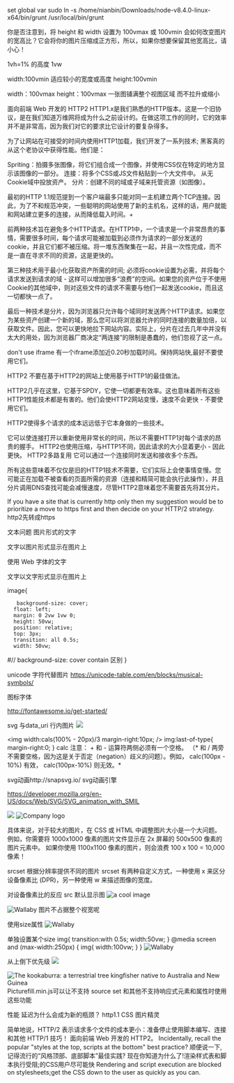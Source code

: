 
set global var
sudo ln -s /home/nianbin/Downloads/node-v8.4.0-linux-x64/bin/grunt /usr/local/bin/grunt

你是否注意到，将 height 和 width 设置为 100vmax 或 100vmin 会如何改变图片的宽高比？它会将你的图片压缩成正方形，所以，如果你想要保留其他宽高比，请小心！

1vh=1% 的高度
1vw

width:100vmin   适应较小的宽度或高度
height:100vmin


width：100vmax
height：100vmax  一张图铺满整个视图区域 而不拉升或缩小


面向前端 Web 开发的 HTTP2 
HTTP1.x是我们熟悉的HTTP版本。这是一个旧协议，是在我们知道万维网将成为什么之前设计的。在做这项工作的同时，它的效率并不是非常高，因为我们对它的要求比它设计的要复杂得多。

为了让网站在可接受的时间内使用HTTP1加载，我们开发了一系列技术; 黑客真的 从这个老协议中获得性能。他们是：

Spriting：拍摄多张图像，将它们组合成一个图像，并使用CSS仅在特定的地方显示该图像的一部分。
连接：将多个CSS或JS文件粘贴到一个大文件中。
从无Cookie域中投放资产。
分片：创建不同的域或子域来托管资源（如图像）。

最初的HTTP 1.1规范提到一个客户端最多只能对同一主机建立两个TCP连接。因此，为了不和规范冲突，一些聪明的网站使用了新的主机名，这样的话，用户就能和网站建立更多的连接，从而降低载入时间。+




前两种技术旨在避免多个HTTP请求。在HTTP1中，一个请求是一个非常昂贵的事情，需要很多时间，每个请求可能被加载到必须作为请求的一部分发送的cookie，并且它们都不被压缩。将一堆东西聚集在一起，并且一次性完成，而不是一直在寻求不同的资源，这是更快的。

第三种技术用于最小化获取资产所需的时间; 必须将cookie设置为必需，并将每个请求发送到请求的域 - 这样可以增加很多“浪费”的空间。如果您的资产位于不使用Cookie的其他域中，则对这些文件的请求不需要与他们一起发送cookie，而且这一切都快一点了。

最后一种技术是分片，因为浏览器只允许每个域同时发送两个HTTP请求。如果您为某些资产创建一个新的域，那么您可以将浏览器允许的同时连接的数量加倍，以获取文件。因此，您可以更快地拉下网站内容。实际上，分片在过去几年中并没有太大的用处，因为浏览器厂商决定“两连接”的限制是愚蠢的，他们忽视了这一点。

don't use iframe
有一个iframe添加近0.20秒加载时间。保持网站快,最好不要使用它们。


HTTP2
不要在基于HTTP2的网站上使用基于HTTP1的最佳做法。

HTTP2几乎在这里，它基于SPDY，它使一切都更有效率。这也意味着所有这些HTTP1性能技术都是有害的。他们会使HTTP2网站变慢，速度不会更快 - 不要使用它们。

HTTP2使得多个请求的成本远远低于它本身做的一些技术。

它可以使连接打开以重新使用非常长的时间，所以不需要HTTP1对每个请求的昂贵的握手。
HTTP2也使用压缩，与HTTP1不同，因此请求的大小显着更小 - 因此更快。
HTTP2多路复用 它可以通过一个连接同时发送和接收多个东西。

所有这些意味着不仅仅是旧的HTTP1技术不需要，它们实际上会使事情变慢。您可能正在加载不被查看的页面所需的资源（连接和精简可能会执行此操作），并且分片调用DNS查找可能会减慢速度，尽管HTTP2意味着您不需要首先将其分片。
	

If you have a site that is currently http only then my suggestion would be to prioritize a move to https first and then decide on your HTTP/2 strategy.
http2先转成https

文本问题
图片形式的文字

文字以图片形式显示在图片上

使用 Web 字体的文字

文字以文字形式显示在图片上

image{

       background-size: cover;
      float: left;
      margin: 0 2vw 1vw 0;
      height: 50vw;
      position: relative;
      top: 3px;
      transition: all 0.5s;
      width: 50vw;
  #//  background-size: cover contain 区别
}

unicode 字符代替图片  https://unicode-table.com/en/blocks/musical-symbols/

图标字体
 
<script src="https://use.fontawesome.com/55c616542e.js"></script>
<i class="fa fa-camera-retro fa-lg"></i> 
http://fontawesome.io/get-started/

svg 与data_uri 行内图片
<img src="data:image/svg+xml;base64,base64编码的字符串xxxx">

<img width:cals(100% - 20px)/3
    margin-right:10px;
/>
img:last-of-type{
  margin-right:0;
}
calc
注意： + 和 - 运算符两侧必须有一个空格。 （* 和 / 两旁不需要空格，因为这是关于否定（negation）歧义的问题）。例如， calc(100px - 10%) 有效， calc(100px-10%) 则无效。*


svg动画http://snapsvg.io/  svg动画引擎

https://developer.mozilla.org/en-US/docs/Web/SVG/SVG_animation_with_SMIL

<img src="xx.svg" />

<picture>
   <source type="image/svg+xml" srcset="logo.svg" />
   <source type="image/webp" srcset="logo.webp" />
   <source type="image/png" srcset="logo.png" />
   <img src="logo.gif" alt="Company logo" />
</picture>

具体来说，对于较大的图片，在 CSS 或 HTML 中调整图片大小是一个大问题。 例如，你需要将 1000x1000 像素的图片文件显示在 2x 屏幕的 500x500 像素的图片元素中。 如果你使用 1100x1100 像素的图片，则会浪费 100 x 100 = 10,000 像素！

srcset 根据分辨率提供不同的图片
srcset 有两种自定义方式，一种使用 x 来区分设备像素比 (DPR)，另一种使用 w 来描述图像的宽度。

对设备像素比的反应  src 默认显示图
<img src="image_2x.jpg" srcset="image_2x.jpg 2x, image_1x.jpg 1x" alt="a cool image">

  <img src="small.jpg" srcset="small.jpg 500w, medium.jpg 1000w, large.jpg 1500w" alt="Wallaby" />
图片不占据整个视宽呢

使用size属性
  <img src="small.jpg" srcset="small.jpg 500w, medium.jpg 1000w, large.jpg 1500w" alt="Wallaby" sizes="50vw"/>

单独设置某个size
  img{
    transition:with 0.5s;
    width:50vw;
  }
  @media screen and (max-width:250px)
{
  img{
    width:100vw;
  }
}
  <img src="small.jpg" srcset="small.jpg 500w, medium.jpg 1000w, large.jpg 1500w" alt="Wallaby" sizes="(max-width:250px) 100vw,50vw"/>

从上倒下优先级 
<picture>
  <source srcset="kittens.webp" type="image/webp">
    <!-- <source srcset="kittens.jpeg" type="image/jgeg"> -->
    <img src="kittens.jpeg">
</picture>


<picture>
  <source
    media="(min-width: 1000px)"
    srcset="kookaburra_large_1x.jpg 1x, kookaburra_large_2x.jpg 2x">
  <source
    media="(min-width: 500px)"
    srcset="kookaburra_medium_1x.jpg 1x, kookaburra_medium_2x.jpg 2x">
  <img src="kookaburra_small.jpg"
    alt="The kookaburra: a terrestrial tree kingfisher native to Australia and New Guinea">
</picture>
Picturefill.min.js可以让不支持 source set 和其他不支持响应式元素和属性时使用这些功能


性能
延迟为什么会成为新的瓶颈？
http1.1 
 CSS 图片精灵
<style> 
.toolbtn {
  background:url(myfile.png); 
  display:inline-block;
  height:20px; 
  width:20px 
 } 


 #btn1 {background-position: -20px 0px}
#btn2 {background-position: -40px 0px}
 </style>




简单地说，HTTP/2 表示请求多个文件的成本更小：准备停止使用脚本编写、连接和其他 HTTP/1 技巧！
面向前端 Web 开发的 HTTP2。 
Incidentally, recall the popular "styles at the top, scripts at the bottom" best practice?
顺便说一下,记得流行的“风格顶部、底部脚本”最佳实践?
现在你知道为什么了!渲染样式表和脚本执行受阻;的CSS用户尽可能快
Rendering and script execution are blocked on stylesheets;get the CSS down to the user as quickly as you can.
